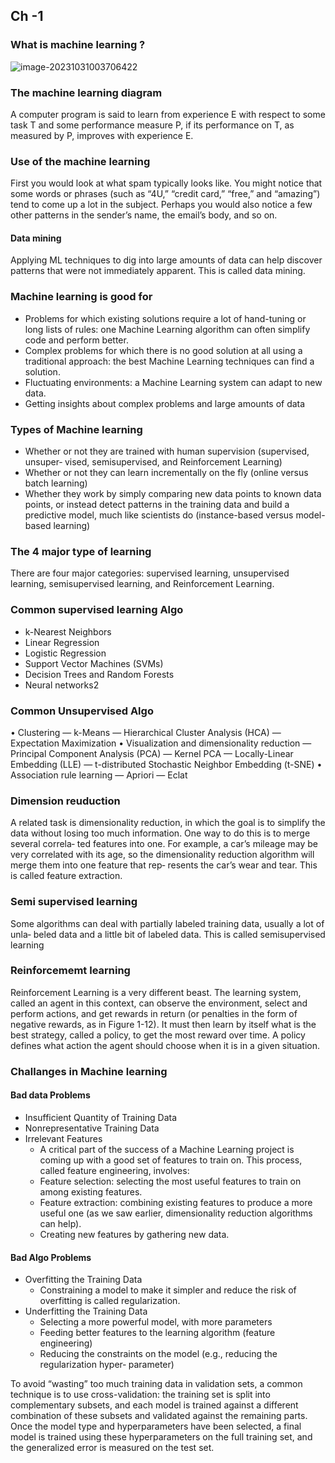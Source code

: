 ## Ch -1 

### What is machine learning ? 

![image-20231031003706422](/home/abhi/.config/Typora/typora-user-images/image-20231031003706422.png)

### The machine learning diagram

A computer program is said to learn from experience E with respect to some task T
and some performance measure P, if its performance on T, as measured by P, improves
with experience E.

### Use of the machine learning 

 First you would look at what spam typically looks like. You might notice that
some words or phrases (such as “4U,” “credit card,” “free,” and “amazing”) tend to
come up a lot in the subject. Perhaps you would also notice a few other patterns
in the sender’s name, the email’s body, and so on.

#### Data mining 

Applying ML techniques to dig into large amounts of data can help discover patterns
that were not immediately apparent. This is called data mining.

### Machine learning is good for

- Problems for which existing solutions require a lot of hand-tuning or long lists of
  rules: one Machine Learning algorithm can often simplify code and perform better.
- Complex problems for which there is no good solution at all using a traditional
  approach: the best Machine Learning techniques can find a solution.
- Fluctuating environments: a Machine Learning system can adapt to new data.
-  Getting insights about complex problems and large amounts of data

### Types of Machine learning

- Whether or not they are trained with human supervision (supervised, unsuper‐
  vised, semisupervised, and Reinforcement Learning)
- Whether or not they can learn incrementally on the fly (online versus batch
  learning)
-  Whether they work by simply comparing new data points to known data points,
  or instead detect patterns in the training data and build a predictive model, much
  like scientists do (instance-based versus model-based learning)

### The 4 major type of learning 

There are four major categories: supervised learning, unsupervised learning, semisupervised learning, and Reinforcement Learning.

### Common supervised learning Algo

- k-Nearest Neighbors
-  Linear Regression
-  Logistic Regression
-  Support Vector Machines (SVMs)
-  Decision Trees and Random Forests
-  Neural networks2

### Common Unsupervised Algo 

• Clustering
— k-Means
— Hierarchical Cluster Analysis (HCA)
— Expectation Maximization
• Visualization and dimensionality reduction
— Principal Component Analysis (PCA)
— Kernel PCA
— Locally-Linear Embedding (LLE)
— t-distributed Stochastic Neighbor Embedding (t-SNE)
• Association rule learning
— Apriori
— Eclat

### Dimension reuduction

A related task is dimensionality reduction, in which the goal is to simplify the data
without losing too much information. One way to do this is to merge several correla‐
ted features into one. For example, a car’s mileage may be very correlated with its age,
so the dimensionality reduction algorithm will merge them into one feature that rep‐
resents the car’s wear and tear. This is called feature extraction.

### Semi supervised learning 

Some algorithms can deal with partially labeled training data, usually a lot of unla‐
beled data and a little bit of labeled data. This is called semisupervised learning

### Reinforcememt learning 

Reinforcement Learning is a very different beast. The learning system, called an agent
in this context, can observe the environment, select and perform actions, and get
rewards in return (or penalties in the form of negative rewards, as in Figure 1-12). It
must then learn by itself what is the best strategy, called a policy, to get the most
reward over time. A policy defines what action the agent should choose when it is in a
given situation.

### Challanges in Machine learning

#### Bad data Problems

- Insufficient Quantity of Training Data
- Nonrepresentative Training Data
- Irrelevant Features
  - A critical part of the success of a Machine Learning project is coming up with a
    good set of features to train on. This process, called feature engineering, involves:
  - Feature selection: selecting the most useful features to train on among existing
    features.
  - Feature extraction: combining existing features to produce a more useful one (as
    we saw earlier, dimensionality reduction algorithms can help).
  - Creating new features by gathering new data.

#### Bad Algo Problems

- Overfitting the Training Data
  - Constraining a model to make it simpler and reduce the risk of overfitting is called
    regularization.
- Underfitting the Training Data
  -  Selecting a more powerful model, with more parameters
  -  Feeding better features to the learning algorithm (feature engineering)
  - Reducing the constraints on the model (e.g., reducing the regularization hyper‐
    parameter)

To avoid “wasting” too much training data in validation sets, a common technique is
to use cross-validation: the training set is split into complementary subsets, and each
model is trained against a different combination of these subsets and validated
against the remaining parts. Once the model type and hyperparameters have been
selected, a final model is trained using these hyperparameters on the full training set,
and the generalized error is measured on the test set.



















